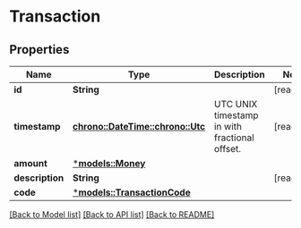 # Transaction

## Properties
Name | Type | Description | Notes
------------ | ------------- | ------------- | -------------
**id** | **String** |  | [readonly] 
**timestamp** | [**chrono::DateTime::<chrono::Utc>**](DateTime.md) | UTC UNIX timestamp in with fractional offset. | [readonly] 
**amount** | [***models::Money**](Money.md) |  | 
**description** | **String** |  | [readonly] 
**code** | [***models::TransactionCode**](TransactionCode.md) |  | 

[[Back to Model list]](../README.md#documentation-for-models) [[Back to API list]](../README.md#documentation-for-api-endpoints) [[Back to README]](../README.md)


